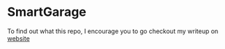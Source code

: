 # SmartGarage 
To find out what this repo, I encourage you to go checkout my writeup on [website](https://smp46.me/projects/SmartGarage/)
